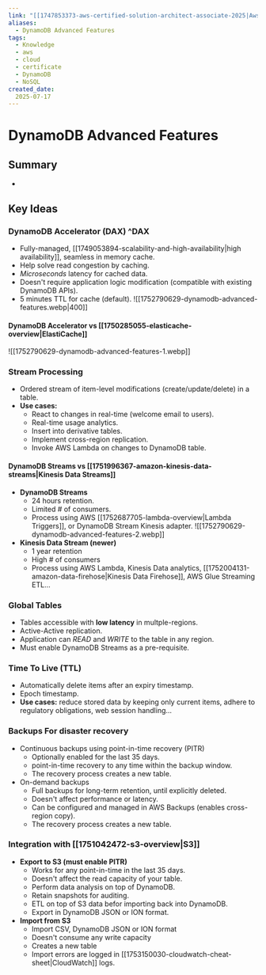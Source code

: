 ```yaml
---
link: "[[1747853373-aws-certified-solution-architect-associate-2025|Aws Certified Solution Architect Associate 2025]]"
aliases: 
  - DynamoDB Advanced Features
tags:
  - Knowledge
  - aws
  - cloud
  - certificate
  - DynamoDB
  - NoSQL
created_date:
  2025-07-17
---
```

# DynamoDB Advanced Features
## Summary
- 

## Key Ideas
### DynamoDB Accelerator (DAX) ^DAX
- Fully-managed, [[1749053894-scalability-and-high-availability|high availability]], seamless in memory cache.
- Help solve read congestion by caching.
- *Microseconds* latency for cached data.
- Doesn't require application logic modification (compatible with existing DynamoDB APIs).
- 5 minutes TTL for cache (default).
![[1752790629-dynamodb-advanced-features.webp|400]]

#### DynamoDB Accelerator vs [[1750285055-elasticache-overview|ElastiCache]]
![[1752790629-dynamodb-advanced-features-1.webp]]

### Stream Processing
- Ordered stream of item-level modifications (create/update/delete) in a table.
- **Use cases:**
  - React to changes in real-time (welcome email to users).
  - Real-time usage analytics.
  - Insert into derivative tables.
  - Implement cross-region replication.
  - Invoke AWS Lambda on changes to DynamoDB table.

#### DynamoDB Streams vs [[1751996367-amazon-kinesis-data-streams|Kinesis Data Streams]]
- **DynamoDB Streams**
  - 24 hours retention.
  - Limited # of consumers.
  - Process using AWS [[1752687705-lambda-overview|Lambda Triggers]], or DynamoDB Stream Kinesis adapter.
![[1752790629-dynamodb-advanced-features-2.webp]]
- **Kinesis Data Stream (newer)**
  - 1 year retention
  - High # of consumers
  - Process using AWS Lambda, Kinesis Data analytics, [[1752004131-amazon-data-firehose|Kinesis Data Firehose]], AWS Glue Streaming ETL...

### Global Tables
- Tables accessible with **low latency** in multple-regions.
- Active-Active replication.
- Application can *READ* and *WRITE* to the table in any region.
- Must enable DynamoDB Streams as a pre-requisite.

### Time To Live (TTL)
- Automatically delete items after an expiry timestamp.
- Epoch timestamp.
- **Use cases:** reduce stored data by keeping only current items, adhere to regulatory obligations, web session handling...

### Backups For disaster recovery
- Continuous backups using point-in-time recovery (PITR)
  - Optionally enabled for the last 35 days.
  - point-in-time recovery to any time within the backup window.
  - The recovery process creates a new table.
- On-demand backups
  - Full backups for long-term retention, until explicitly deleted.
  - Doesn't affect performance or latency.
  - Can be configured and managed in AWS Backups (enables cross-region copy).
  - The recovery process creates a new table.

### Integration with [[1751042472-s3-overview|S3]]
- **Export to S3 (must enable PITR)** 
  - Works for any point-in-time in the last 35 days.
  - Doesn't affect the read capacity of your table.
  - Perform data analysis on top of DynamoDB.
  - Retain snapshots for auditing.
  - ETL on top of S3 data befor importing back into DynamoDB.
  - Export in DynamoDB JSON or ION format.
- **Import from S3**
  - Import CSV, DynamoDB JSON or ION format
  - Doesn't consume any write capacity
  - Creates a new table
  - Import errors are logged in [[1753150030-cloudwatch-cheat-sheet|CloudWatch]] logs.










